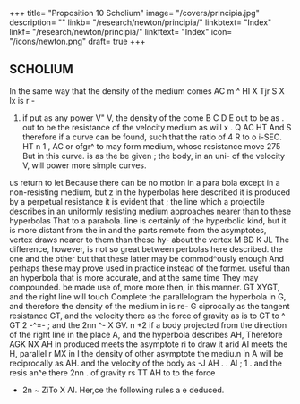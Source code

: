 +++
title= "Proposition 10 Scholium"
image= "/covers/principia.jpg"
description= ""
linkb= "/research/newton/principia/"
linkbtext= "Index"
linkf= "/research/newton/principia/"
linkftext= "Index"
icon= "/icons/newton.png"
draft= true
+++

## SCHOLIUM

In the same way that the density of the medium comes
AC
m ^
HI
X Tjr
S X
lx
is
r -
1) if
put as any power
V&quot;
V, the density of the
come
B C
D E
out to be as
.
out
to
be
the resistance
of the velocity
medium
as
will
x
.
Q
AC
HT
And
S
therefore if a curve can be found, such that the ratio of
4
R
to
o
i-SEC.
HT
n
1
,
AC
or
ofgr^
to
may
form medium, whose resistance
move
275
But
in this curve.
is
as the
be given
;
the body, in an uni-
of the velocity V, will
power
more simple curves.

us return to
let
Because there can be no motion in a para
bola except in a non-resisting medium, but
z
in the hyperbolas here described it is produced
by a perpetual resistance it is evident that
;
the line which a projectile describes in an
uniformly resisting medium approaches nearer
than
to these hyperbolas
That
to a parabola.
line is certainly of the hyperbolic kind, but
it is more distant from the
in
and
the parts remote from the
asymptotes,
vertex draws nearer to them than these hy-
about the vertex
M
BD K
JL
The difference, however, is not so great between
perbolas here described.
the one and the other but that these latter may be commod^ously enough
And perhaps these may prove
used in practice instead of the former.
useful than an hyperbola that is more accurate, and at the same time
They may
compounded.
be
made
use
of,
more
more
then, in this manner.
GT
XYGT,
and the right line
will touch
Complete the parallelogram
the hyperbola in G, and therefore the density of the medium in
is re-
G
ciprocally as the tangent
resistance
GT, and
the velocity there as
the force of gravity as
is to
GT
to
^
GT
2
-^=-
;
and the
2nn
^- X GV.
n +2
if a body projected from the
direction of the right line
in
the
place A,
and
the hyperbola
describes
AH,
Therefore
AGK
NX
AH
in
produced meets the asymptote
ri
to
draw
it
arid
AI
meets
the
H,
parallel
r
MX
in I
the density of
other asymptote
the mediu.n in A will be reciprocally as
AH. and the velocity of the body as -J
AH
.
.
Al
;
1
.
and the
resis
an^e there
2nn
.
of gravity rs
TT
AH
to
to the force
+ 2n ~
ZiTo
X
AI.
Her,ce the following
rules a
e
deduced.



